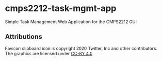 # cmps2212-task-mgmt-app

Simple Task Management Web Application for the CMPS2212 GUI

## Attributions

Favicon clipboard icon is copyright 2020 Twitter, Inc and other contributors. The graphics are licensed under [CC-BY 4.0](https://creativecommons.org/licenses/by/4.0/).
